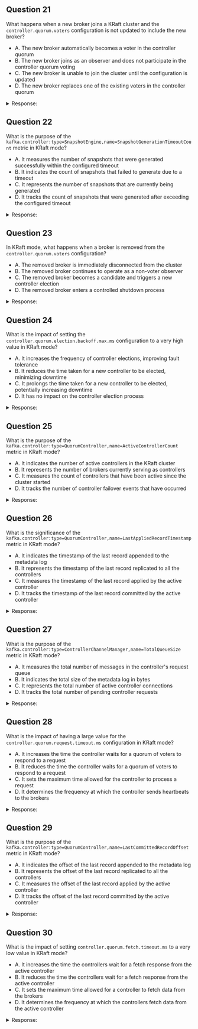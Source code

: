 ## Question 21
What happens when a new broker joins a KRaft cluster and the `controller.quorum.voters` configuration is not updated to include the new broker?

- A. The new broker automatically becomes a voter in the controller quorum
- B. The new broker joins as an observer and does not participate in the controller quorum voting
- C. The new broker is unable to join the cluster until the configuration is updated
- D. The new broker replaces one of the existing voters in the controller quorum

<details>
<summary>Response:</summary> 

**Answer:** B

**Explanation:**
When a new broker joins a KRaft cluster, it does not automatically become a voter in the controller quorum if the `controller.quorum.voters` configuration is not updated to include the new broker.

In KRaft mode, the `controller.quorum.voters` configuration explicitly defines the set of brokers that are part of the controller quorum and participate in the voting process for leader election and metadata management. If a new broker is not added to this configuration, it will join the cluster as an observer.

As an observer, the new broker can still receive and replicate metadata from the active controller, but it does not have voting rights and does not actively participate in the quorum's decision-making process. This allows the new broker to catch up with the current state of the cluster without disrupting the existing controller quorum.

To promote the new broker to a voter, the `controller.quorum.voters` configuration needs to be updated to include the new broker's details (`{id}@{host}:{port}`). Once the configuration is updated and propagated to all the brokers, the new broker will become a full-fledged member of the controller quorum.

A is incorrect because the new broker does not automatically become a voter without being added to the `controller.quorum.voters` configuration.

C is incorrect because the new broker can still join the cluster as an observer, even if it is not included in the `controller.quorum.voters` configuration.

D is incorrect because the new broker does not replace any existing voters in the controller quorum unless explicitly configured to do so.

</details>

## Question 22
What is the purpose of the `kafka.controller:type=SnapshotEngine,name=SnapshotGenerationTimeoutCount` metric in KRaft mode?

- A. It measures the number of snapshots that were generated successfully within the configured timeout
- B. It indicates the count of snapshots that failed to generate due to a timeout
- C. It represents the number of snapshots that are currently being generated
- D. It tracks the count of snapshots that were generated after exceeding the configured timeout

<details>
<summary>Response:</summary> 

**Answer:** B

**Explanation:**
In KRaft mode, the `kafka.controller:type=SnapshotEngine,name=SnapshotGenerationTimeoutCount` metric serves the purpose of indicating the count of snapshots that failed to generate due to a timeout.

Snapshot generation is a critical operation in KRaft mode, as it allows the controllers to capture the state of the metadata log at a particular point in time and create a compact representation of the metadata. Snapshots help in reducing the size of the metadata log and enable faster recovery of the controllers during startup or failover.

The `SnapshotGenerationTimeoutCount` metric keeps track of the number of snapshots that could not be generated within the configured timeout period. If the snapshot generation process takes longer than the specified timeout, it is considered a failure, and the metric is incremented.

A high value of the `SnapshotGenerationTimeoutCount` metric indicates that the snapshot generation process is experiencing delays or performance issues. It suggests that the controllers are struggling to generate snapshots within the expected time frame, which can impact the overall performance and recovery capabilities of the KRaft cluster.

Monitoring the `SnapshotGenerationTimeoutCount` metric helps in identifying bottlenecks or resource constraints related to snapshot generation. If this metric consistently reports high values, it may require investigation into the underlying cause, such as insufficient system resources, I/O bottlenecks, or configuration issues.

A is incorrect because the metric does not measure the number of successfully generated snapshots within the timeout period. It focuses on the count of snapshots that failed due to a timeout.

C is incorrect because the metric does not represent the number of snapshots currently being generated. It tracks the count of snapshots that have already failed due to a timeout.

D is incorrect because the metric specifically counts the snapshots that failed to generate within the configured timeout, not the snapshots that were generated after exceeding the timeout.

</details>

## Question 23
In KRaft mode, what happens when a broker is removed from the `controller.quorum.voters` configuration?

- A. The removed broker is immediately disconnected from the cluster
- B. The removed broker continues to operate as a non-voter observer
- C. The removed broker becomes a candidate and triggers a new controller election
- D. The removed broker enters a controlled shutdown process

<details>
<summary>Response:</summary> 

**Answer:** B

**Explanation:**
When a broker is removed from the `controller.quorum.voters` configuration in KRaft mode, it transitions from being a voting member of the controller quorum to a non-voter observer.

In KRaft, the `controller.quorum.voters` configuration defines the set of brokers that participate in the controller quorum and have voting rights. These brokers actively engage in the decision-making process, such as leader election and metadata management.

If a broker is removed from the `controller.quorum.voters` configuration, it loses its voting rights and becomes an observer. As an observer, the broker continues to operate and receive metadata updates from the active controller, but it no longer participates in the quorum's voting process.

The removal of a broker from the `controller.quorum.voters` configuration does not immediately disconnect the broker from the cluster. The broker remains connected and continues to serve clients, handle produce and consume requests, and replicate data as a regular Kafka broker.

However, since the removed broker is no longer a voting member of the controller quorum, it does not take part in controller elections or contribute to the quorum's fault-tolerance and consensus-making capabilities.

A is incorrect because the removed broker is not immediately disconnected from the cluster. It continues to operate as a non-voter observer.

C is incorrect because the removed broker does not become a candidate or trigger a new controller election. It transitions to an observer role.

D is incorrect because the removed broker does not enter a controlled shutdown process. It remains operational but without voting rights in the controller quorum.

</details>

## Question 24
What is the impact of setting the `controller.quorum.election.backoff.max.ms` configuration to a very high value in KRaft mode?

- A. It increases the frequency of controller elections, improving fault tolerance
- B. It reduces the time taken for a new controller to be elected, minimizing downtime
- C. It prolongs the time taken for a new controller to be elected, potentially increasing downtime
- D. It has no impact on the controller election process

<details>
<summary>Response:</summary> 

**Answer:** C

**Explanation:**
Setting the `controller.quorum.election.backoff.max.ms` configuration to a very high value in KRaft mode can prolong the time taken for a new controller to be elected, potentially increasing downtime.

In KRaft, when the active controller becomes unavailable or fails, a new controller needs to be elected from among the brokers in the `controller.quorum.voters` configuration. The controller election process involves a backoff mechanism to prevent multiple brokers from simultaneously attempting to become the new controller, which could lead to conflicts and instability.

The `controller.quorum.election.backoff.max.ms` configuration specifies the maximum time in milliseconds that a broker should wait before attempting to become the controller. It acts as an upper bound for the random backoff duration that each broker generates during the election process.

If the `controller.quorum.election.backoff.max.ms` is set to a very high value, brokers will potentially wait for a longer duration before initiating the election process. This can delay the selection of a new controller and extend the period during which the cluster operates without an active controller.

Consequently, setting the `controller.quorum.election.backoff.max.ms` to a very high value can increase the downtime experienced by the cluster during controller failover scenarios. It may take longer for a new controller to be elected, resulting in a prolonged period of unavailability or limited functionality.

It is generally recommended to set the `controller.quorum.election.backoff.max.ms` to a reasonable value that balances the need for preventing conflicts with the desire for prompt controller election. The default value of 1000 milliseconds (1 second) is often suitable for most use cases.

A is incorrect because increasing the `controller.quorum.election.backoff.max.ms` does not increase the frequency of controller elections. It actually delays the election process.

B is incorrect because a higher value of `controller.quorum.election.backoff.max.ms` does not reduce the time taken for a new controller to be elected. Instead, it potentially increases the election time.

D is incorrect because the `controller.quorum.election.backoff.max.ms` configuration does have an impact on the controller election process by influencing the backoff duration.

</details>

## Question 25
What is the purpose of the `kafka.controller:type=QuorumController,name=ActiveControllerCount` metric in KRaft mode?

- A. It indicates the number of active controllers in the KRaft cluster
- B. It represents the number of brokers currently serving as controllers
- C. It measures the count of controllers that have been active since the cluster started
- D. It tracks the number of controller failover events that have occurred

<details>
<summary>Response:</summary> 

**Answer:** A

**Explanation:**
In KRaft mode, the `kafka.controller:type=QuorumController,name=ActiveControllerCount` metric serves the purpose of indicating the number of active controllers in the KRaft cluster.

In a KRaft cluster, there should be exactly one active controller at any given time. The active controller is responsible for managing the cluster's metadata, performing leader election, and handling various administrative tasks. All other controllers in the cluster act as standby controllers, ready to take over if the active controller fails.

The `ActiveControllerCount` metric provides a count of the number of controllers that are currently active in the cluster. In a healthy KRaft cluster, this metric should always have a value of 1, indicating that there is a single active controller.

Monitoring the `ActiveControllerCount` metric is crucial for ensuring the stability and proper functioning of the KRaft cluster. If the metric deviates from the expected value of 1, it suggests an issue with the controller quorum.

If the `ActiveControllerCount` metric is 0, it means that there is no active controller in the cluster, indicating a potential failure or a problem with the controller election process. This situation can lead to a loss of cluster functionality and requires immediate attention.

On the other hand, if the `ActiveControllerCount` metric is greater than 1, it suggests that there are multiple controllers claiming to be active simultaneously. This can happen due to network partitions or misconfiguration and can result in conflicts and inconsistencies in the cluster metadata.

B is incorrect because the metric represents the count of active controllers, not the number of brokers serving as controllers. In KRaft mode, the controllers are separate from the brokers.

C is incorrect because the metric indicates the current count of active controllers, not the cumulative count since the cluster started.

D is incorrect because the metric does not track the number of controller failover events. It represents the instantaneous count of active controllers at a given point in time.

</details>

## Question 26
What is the significance of the `kafka.controller:type=QuorumController,name=LastAppliedRecordTimestamp` metric in KRaft mode?

- A. It indicates the timestamp of the last record appended to the metadata log
- B. It represents the timestamp of the last record replicated to all the controllers
- C. It measures the timestamp of the last record applied by the active controller
- D. It tracks the timestamp of the last record committed by the active controller

<details>
<summary>Response:</summary> 

**Answer:** C

**Explanation:**
In KRaft mode, the `kafka.controller:type=QuorumController,name=LastAppliedRecordTimestamp` metric holds significance as it measures the timestamp of the last record applied by the active controller.

The active controller in a KRaft cluster is responsible for managing the metadata log and applying the records to update the cluster's state. When a record is appended to the metadata log, the active controller processes and applies the record to make the corresponding changes in the cluster metadata.

The `LastAppliedRecordTimestamp` metric captures the timestamp of the most recent record that the active controller has applied. It represents the point in time up to which the active controller has processed and applied the metadata records.

Monitoring the `LastAppliedRecordTimestamp` metric provides insights into the current state of the active controller and the progress of metadata application. It helps in understanding how up-to-date the active controller is in terms of processing the metadata log.

If the `LastAppliedRecordTimestamp` metric is lagging significantly behind the current time or the timestamp of the last appended record, it indicates that the active controller is experiencing delays in applying the metadata records. This could be due to performance issues, resource constraints, or a high volume of metadata changes.

On the other hand, if the `LastAppliedRecordTimestamp` metric is consistently close to the current time or the timestamp of the last appended record, it suggests that the active controller is efficiently processing and applying the metadata records without significant delays.

A is incorrect because the metric represents the timestamp of the last applied record, not the last appended record to the metadata log.

B is incorrect because the metric specifically measures the timestamp of the last record applied by the active controller, not the timestamp of the last record replicated to all the controllers.

D is incorrect because the metric tracks the timestamp of the last applied record, not the last committed record. The commitment of records is a separate process from the application of records by the active controller.

</details>

## Question 27
What is the purpose of the `kafka.controller:type=ControllerChannelManager,name=TotalQueueSize` metric in KRaft mode?

- A. It measures the total number of messages in the controller's request queue
- B. It indicates the total size of the metadata log in bytes
- C. It represents the total number of active controller connections
- D. It tracks the total number of pending controller requests

<details>
<summary>Response:</summary> 

**Answer:** A

**Explanation:**
In KRaft mode, the `kafka.controller:type=ControllerChannelManager,name=TotalQueueSize` metric serves the purpose of measuring the total number of messages in the controller's request queue.

The controller in a KRaft cluster receives various requests from brokers, such as fetching metadata, updating partition leadership, and handling configuration changes. These requests are queued in the controller's request queue before being processed by the controller.

The `TotalQueueSize` metric provides insight into the current load and backlog of requests in the controller's queue. It represents the total number of messages or requests that are currently waiting to be processed by the controller.

Monitoring the `TotalQueueSize` metric is important for assessing the controller's performance and identifying potential bottlenecks. If the metric consistently shows a high value or keeps increasing, it indicates that the controller is struggling to keep up with the incoming requests. This could be due to a heavy workload, limited resources, or inefficiencies in the controller's processing logic.

A high `TotalQueueSize` can lead to increased latency in processing controller requests and may impact the overall responsiveness of the KRaft cluster. It can also suggest the need for scaling the controller's resources or optimizing its configuration to handle the request load more efficiently.

On the other hand, if the `TotalQueueSize` metric remains low and stable, it indicates that the controller is able to process requests in a timely manner and is not experiencing a significant backlog.

B is incorrect because the metric measures the number of messages in the controller's request queue, not the total size of the metadata log.

C is incorrect because the metric represents the count of messages in the queue, not the number of active controller connections.

D is incorrect because the metric specifically tracks the number of messages in the request queue, not the total number of pending controller requests across all queues or channels.

</details>

## Question 28
What is the impact of having a large value for the `controller.quorum.request.timeout.ms` configuration in KRaft mode?

- A. It increases the time the controller waits for a quorum of voters to respond to a request
- B. It reduces the time the controller waits for a quorum of voters to respond to a request
- C. It sets the maximum time allowed for the controller to process a request
- D. It determines the frequency at which the controller sends heartbeats to the brokers

<details>
<summary>Response:</summary> 

**Answer:** A

**Explanation:**
In KRaft mode, setting a large value for the `controller.quorum.request.timeout.ms` configuration increases the time the controller waits for a quorum of voters to respond to a request.

The `controller.quorum.request.timeout.ms` configuration specifies the maximum time in milliseconds that the controller will wait for a quorum of voters to respond to a request before considering it as failed. It defines the timeout duration for the controller to gather a sufficient number of responses from the voter nodes in order to make a decision.

When the controller sends a request to the voters, such as a metadata update or a leadership change, it requires a quorum of voters to acknowledge and respond to the request within the specified timeout. If the controller does not receive responses from a quorum of voters within the timeout period, it considers the request as failed and may retry or take alternative actions.

By setting a large value for `controller.quorum.request.timeout.ms`, you are allowing more time for the voters to respond to the controller's requests. This can be beneficial in scenarios where the voters are experiencing high load, network latency, or temporary issues that may delay their responses.

However, setting an excessively large value for `controller.quorum.request.timeout.ms` can also have drawbacks. If the timeout is set too high, it can prolong the time taken for the controller to detect and react to failures or unresponsive voters. This can impact the overall responsiveness and fault tolerance of the KRaft cluster.

It's important to strike a balance when configuring `controller.quorum.request.timeout.ms`. The value should be large enough to accommodate reasonable delays and allow for a quorum of voters to respond, but not so large that it significantly hinders the controller's ability to make timely decisions and maintain the cluster's stability.

The default value for `controller.quorum.request.timeout.ms` is 2000 milliseconds (2 seconds), which is suitable for most common scenarios. Adjusting this value requires careful consideration of the specific requirements and characteristics of your KRaft cluster.

B is incorrect because a larger value for `controller.quorum.request.timeout.ms` does not reduce the time the controller waits for a quorum of voters to respond. It actually increases the timeout duration.

C is incorrect because `controller.quorum.request.timeout.ms` does not set the maximum time allowed for the controller to process a request. It specifically relates to the timeout for receiving responses from voters.

D is incorrect because `controller.quorum.request.timeout.ms` does not determine the frequency at which the controller sends heartbeats to the brokers. Heartbeat configuration is controlled by separate parameters.

</details>

## Question 29
What is the purpose of the `kafka.controller:type=QuorumController,name=LastCommittedRecordOffset` metric in KRaft mode?

- A. It indicates the offset of the last record appended to the metadata log
- B. It represents the offset of the last record replicated to all the controllers
- C. It measures the offset of the last record applied by the active controller
- D. It tracks the offset of the last record committed by the active controller

<details>
<summary>Response:</summary> 

**Answer:** D

**Explanation:**
In KRaft mode, the `kafka.controller:type=QuorumController,name=LastCommittedRecordOffset` metric serves the purpose of tracking the offset of the last record committed by the active controller.

In a KRaft cluster, the active controller is responsible for managing the metadata log and ensuring that the committed records are replicated to a quorum of controllers. When a record is committed, it means that a majority of the controllers have acknowledged and persisted the record, making it durable and irreversible.

The `LastCommittedRecordOffset` metric provides the offset of the most recent record that has been committed by the active controller. It represents the highest offset in the metadata log that has been successfully replicated and acknowledged by a quorum of controllers.

Monitoring the `LastCommittedRecordOffset` metric is crucial for understanding the progress and consistency of the metadata replication process. It helps in tracking how up-to-date the controllers are with respect to the committed records in the metadata log.

If the `LastCommittedRecordOffset` metric is advancing steadily and is close to the offset of the last appended record, it indicates that the active controller is efficiently committing records and the controllers are successfully replicating the metadata.

However, if the `LastCommittedRecordOffset` metric is lagging significantly behind the offset of the last appended record, it suggests that there might be issues with the metadata replication process. It could indicate network problems, controller failures, or performance bottlenecks that are preventing the controllers from committing and replicating records in a timely manner.

A is incorrect because the metric tracks the offset of the last committed record, not the last appended record to the metadata log.

B is incorrect because the metric specifically measures the offset of the last record committed by the active controller, not the offset of the last record replicated to all the controllers.

C is incorrect because the metric represents the offset of the last committed record, not the last record applied by the active controller. The application of records is a separate process from the commitment of records.

</details>

## Question 30
What is the impact of setting `controller.quorum.fetch.timeout.ms` to a very low value in KRaft mode?

- A. It increases the time the controllers wait for a fetch response from the active controller
- B. It reduces the time the controllers wait for a fetch response from the active controller
- C. It sets the maximum time allowed for a controller to fetch data from the brokers
- D. It determines the frequency at which the controllers fetch data from the active controller

<details>
<summary>Response:</summary> 

**Answer:** B

**Explanation:**
In KRaft mode, setting `controller.quorum.fetch.timeout.ms` to a very low value reduces the time the controllers wait for a fetch response from the active controller.

The `controller.quorum.fetch.timeout.ms` configuration specifies the maximum time in milliseconds that a controller will wait for a fetch response from the active controller before considering it as failed. It defines the timeout duration for the controllers to receive data from the active controller during the metadata replication process.

When a controller fetches data from the active controller, it sends a fetch request and waits for the response. If the active controller does not respond within the specified timeout, the fetching controller considers the request as failed and may retry or take alternative actions.

By setting `controller.quorum.fetch.timeout.ms` to a very low value, you are restricting the time a controller will wait for a fetch response from the active controller. This can have both advantages and disadvantages.

On one hand, a low timeout value can help detect and react to unresponsive or slow active controllers more quickly. If the active controller is experiencing issues or is not responding in a timely manner, a low timeout value will cause the fetching controllers to fail the request sooner and potentially initiate a failover to a new active controller.

However, setting `controller.quorum.fetch.timeout.ms` too low can also lead to false positives and unnecessary failovers. If the active controller is temporarily busy or there is a short network delay, a very low timeout value may cause the fetching controllers to prematurely fail the request, even though the active controller might have responded given a little more time.

It's important to find a balance when configuring `controller.quorum.fetch.timeout.ms`. The value should be low enough to detect genuine issues with the active controller promptly, but not so low that it triggers false alarms and unnecessary failovers.

The default value for `controller.quorum.fetch.timeout.ms` is 2000 milliseconds (2 seconds), which provides a reasonable balance for most scenarios. Adjusting this value requires careful consideration of the specific requirements and characteristics of your KRaft cluster, such as network latency, controller load, and failover sensitivity.

A is incorrect because a lower value for `controller.quorum.fetch.timeout.ms` does not increase the time the controllers wait for a fetch response. It actually reduces the timeout duration.

C is incorrect because `controller.quorum.fetch.timeout.ms` does not set the maximum time allowed for a controller to fetch data from the brokers. It specifically relates to the timeout for receiving a fetch response from the active controller.

D is incorrect because `controller.quorum.fetch.timeout.ms` does not determine the frequency at which the controllers fetch data from the active controller. The fetch frequency is controlled by separate parameters.